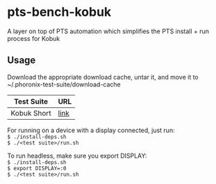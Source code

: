 # pts-bench-kobuk

A layer on top of PTS automation which simplifies the PTS install + run process for Kobuk

## Usage
Download the appropriate download cache, untar it, and move it to ~/.phoronix-test-suite/download-cache

| Test Suite	| URL                                                                       |
| ------------- | ------------------------------------------------------------------------- |
| Kobuk Short   | [link](https://drive.google.com/file/d/1vzsuHR-g1sAtniueLJ7wDDUm1dcSRvYD) |

For running on a device with a display connected, just run:\
`$ ./install-deps.sh`\
`$ ./<test suite>/run.sh`

To run headless, make sure you export DISPLAY:\
`$ ./install-deps.sh`\
`$ export DISPLAY=:0`\
`$ ./<test suite>/run.sh`
